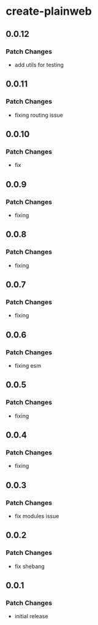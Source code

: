 # create-plainweb

## 0.0.12

### Patch Changes

- add utils for testing

## 0.0.11

### Patch Changes

- fixing routing issue

## 0.0.10

### Patch Changes

- fix

## 0.0.9

### Patch Changes

- fixing

## 0.0.8

### Patch Changes

- fixing

## 0.0.7

### Patch Changes

- fixing

## 0.0.6

### Patch Changes

- fixing esm

## 0.0.5

### Patch Changes

- fixing

## 0.0.4

### Patch Changes

- fixing

## 0.0.3

### Patch Changes

- fix modules issue

## 0.0.2

### Patch Changes

- fix shebang

## 0.0.1

### Patch Changes

- initial release
